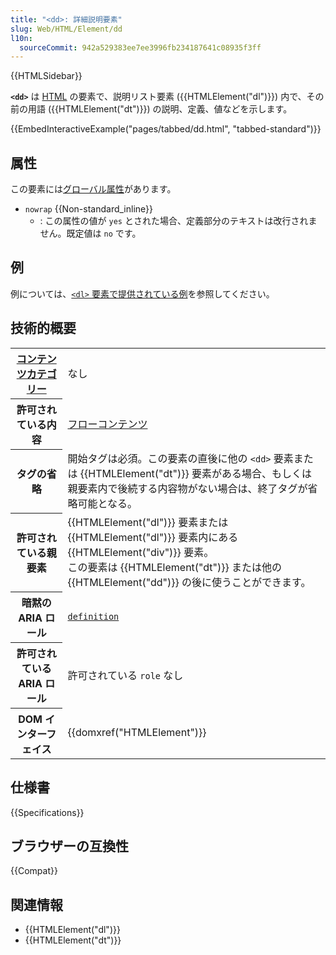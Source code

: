 ```yaml
---
title: "<dd>: 詳細説明要素"
slug: Web/HTML/Element/dd
l10n:
  sourceCommit: 942a529383ee7ee3996fb234187641c08935f3ff
---
```


{{HTMLSidebar}}

**`<dd>`** は [HTML](/ja/docs/Web/HTML) の要素で、説明リスト要素 ({{HTMLElement("dl")}}) 内で、その前の用語 ({{HTMLElement("dt")}}) の説明、定義、値などを示します。

{{EmbedInteractiveExample("pages/tabbed/dd.html", "tabbed-standard")}}

## 属性

この要素には[グローバル属性](/ja/docs/Web/HTML/Global_attributes)があります。

- `nowrap` {{Non-standard_inline}}
  - : この属性の値が `yes` とされた場合、定義部分のテキストは改行されません。既定値は `no` です。

## 例

例については、[`<dl>` 要素で提供されている例](/ja/docs/Web/HTML/Element/dl#例)を参照してください。

## 技術的概要

<table class="properties">
  <tbody>
    <tr>
      <th scope="row">
        <a href="/ja/docs/Web/HTML/Content_categories"
          >コンテンツカテゴリー</a
        >
      </th>
      <td>なし</td>
    </tr>
    <tr>
      <th scope="row">許可されている内容</th>
      <td>
        <a href="/ja/docs/Web/HTML/Content_categories#フローコンテンツ"
          >フローコンテンツ</a
        >
      </td>
    </tr>
    <tr>
      <th scope="row">タグの省略</th>
      <td>
        開始タグは必須。この要素の直後に他の <code>&#x3C;dd></code> 要素または {{HTMLElement("dt")}} 要素がある場合、もしくは親要素内で後続する内容物がない場合は、終了タグが省略可能となる。
      </td>
    </tr>
    <tr>
      <th scope="row">許可されている親要素</th>
      <td>
        {{HTMLElement("dl")}} 要素または {{HTMLElement("dl")}} 要素内にある {{HTMLElement("div")}} 要素。<br />この要素は {{HTMLElement("dt")}} または他の {{HTMLElement("dd")}} の後に使うことができます。
      </td>
    </tr>
    <tr>
      <th scope="row">暗黙の ARIA ロール</th>
      <td><a href="/ja/docs/Web/Accessibility/ARIA/Roles/definition_role"><code>definition</code></a></td>
    </tr>
    <tr>
      <th scope="row">許可されている ARIA ロール</th>
      <td>許可されている <code>role</code> なし</td>
    </tr>
    <tr>
      <th scope="row">DOM インターフェイス</th>
      <td>{{domxref("HTMLElement")}}</td>
    </tr>
  </tbody>
</table>

## 仕様書

{{Specifications}}

## ブラウザーの互換性

{{Compat}}

## 関連情報

- {{HTMLElement("dl")}}
- {{HTMLElement("dt")}}
